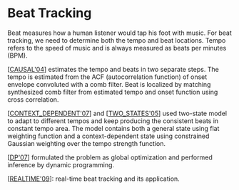 # Beat Tracking

Beat measures how a human listener would tap his foot with music. For beat tracking, we need to determine both the tempo and beat locations. Tempo refers to the speed of music and is always measured as beats per minutes (BPM).

[[CAUSAL'04](http://ismir2004.ismir.net/proceedings/p033-page-164-paper226.pdf)] estimates the tempo and beats in two separate steps. The tempo is estimated from the ACF (autocorrelation function) of onset envelope convoluted with a comb filter. Beat is localized by matching synthesized comb filter from estimated tempo and onset function using cross correlation.

[[CONTEXT_DEPENDENT'07](http://citeseerx.ist.psu.edu/viewdoc/download?doi=10.1.1.217.5988&rep=rep1&type=pdf)] and [[TWO_STATES'05](http://telecom.inesctec.pt/~mdavies/pdfs/DaviesPlumbley05-icassp.pdf)] used two-state model to adapt to different tempos and keep producing the consistent beats in constant tempo area. The model contains both a general state using flat weighting function and a context-dependent state using constrained Gaussian weighting over the tempo strength function.

[[DP'07](https://www.ee.columbia.edu/~dpwe/pubs/Ellis07-beattrack.pdf)] formulated the problem as global optimization and performed inference by dynamic programming.

[[REALTIME'09](http://eecs.qmul.ac.uk/~markp/2009/StarkDaviesPlumbley09-dafx.pdf)]: real-time beat tracking and its application.